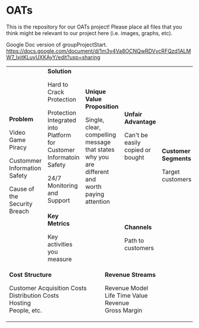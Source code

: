 # OATs
This is the repository for our OATs project! Please place all files that you think might be relevant to our project here (i.e. images, graphs, etc).

Google Doc version of groupProjectStart.
<https://docs.google.com/document/d/1m3v4Va8OCNQwRDVvcRFQzd1ALMW7_IxjtKLuyUXKAyY/edit?usp=sharing>

<table>
  <tr>
    <td rowspan="2">
      <b>Problem</b>
      <p>Video Game Piracy</p>
      <p>Custommer Information Safety</p>
      <p>Cause of the Security Breach</p>
    </td>
    <td>
      <b>Solution</b>
      <p>Hard to Crack Protection</p>
      <p>Protection Integrated into Platform for Customer Informatoin Safety</p>
      <p>24/7 Monitoring and Support</p>
    </td>
    <td rowspan="2" colspan="2">
      <b>Unique Value Proposition</b>
      <p>Single, clear, <br>
      compelling message <br>
      that states why you <br>
      are different and <br>
      worth paying <br>
      attention</p>
      <br><br><br><br><br>
    </td>
    <td>
      <b>Unfair Advantage</b>
      <p>Can't be easily <br>
      copied or bought</p>
    </td>
    <td rowspan="2">
      <b>Customer Segments</b>
      <p>Target customers</p>
    </td>
  </tr>
  <tr>
    <td>
      <b>Key Metrics</b>
      <p>Key activities you measure</p>
    </td>
    <td>
      <b>Channels</b>
      <p>Path to customers</p>
    </td>
  </tr>
  <tr>
    <td colspan="3">
      <b>Cost Structure</b>
      <p>Customer Acquisition Costs <br>
      Distribution Costs <br>
      Hosting <br>
      People, etc.</p>
    </td>
    <td colspan="3">
      <b>Revenue Streams</b>
      <p>Revenue Model <br>
      Life Time Value <br>
      Revenue <br>
      Gross Margin</p>
    </td>
  </tr>
</table>


